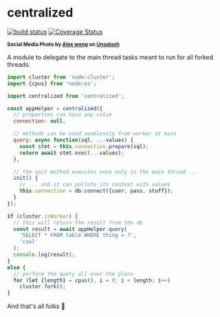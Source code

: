 # centralized

[![build status](https://github.com/WebReflection/centralized/actions/workflows/node.js.yml/badge.svg)](https://github.com/WebReflection/centralized/actions) [![Coverage Status](https://coveralls.io/repos/github/WebReflection/centralized/badge.svg?branch=main)](https://coveralls.io/github/WebReflection/centralized?branch=main)

<sup>**Social Media Photo by [Alex wong](https://unsplash.com/@killerfvith) on [Unsplash](https://unsplash.com/)**</sup>

A module to delegate to the main thread tasks meant to run for all forked threads.

```js
import cluster from 'node:cluster';
import {cpus} from 'node:os';

import centralized from 'centralized';

const appHelper = centralized({
  // properties can have any value
  connection: null,

  // methods can be used seamlessly from worker ot main
  query: async function(sql, ...values) {
    const stmt = this.connection.prepare(sql);
    return await stmt.exec(...values);
  },

  // the init method executes once only in the main thread ...
  init() {
    // ... and it can pollute its context with values
    this.connection = db.connect({user, pass, stuff});
  }
});

if (cluster.isWorker) {
  // this will return the result from the db
  const result = await appHelper.query(
    'SELECT * FROM table WHERE thing = ?',
    'cool'
  );
  console.log(result);
}
else {
  // perform the query all over the place
  for (let {length} = cpus(), i = 0; i < length; i++)
    cluster.fork();
}
```

And that's all folks 🥳
